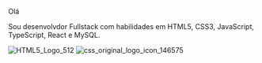 Olá

Sou desenvolvdor Fullstack com  habilidades em HTML5, CSS3, JavaScript, TypeScript, React e MySQL.

![HTML5_Logo_512](https://github.com/user-attachments/assets/7e276809-2dcb-400b-aa05-7509beb5416f)
![css_original_logo_icon_146575](https://github.com/user-attachments/assets/b8bf5327-9942-4696-a63e-0ea0252af9a0)
